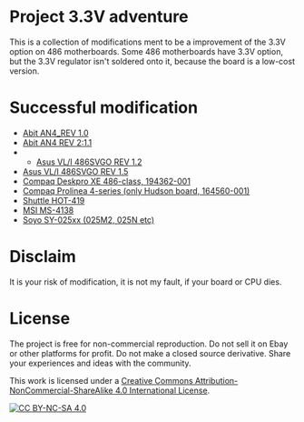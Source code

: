 # Project  3.3V adventure 

This is a collection of modifications ment to be a improvement of the 3.3V option on 486 motherboards. Some 486 motherboards have 3.3V option, but the 3.3V regulator isn't soldered onto it, because the board is a low-cost version.




# Successful modification
- [Abit AN4_REV 1.0](https://github.com/matt1187/3.3V-adventure/blob/main/Abit_AN4/readme.md)
- [Abit AN4 REV 2:1.1](https://github.com/matt1187/3.3V-adventure/blob/main/Abit_AN4/readme_rev2_1_1.md)
- - [Asus VL/I 486SVGO REV 1.2](https://github.com/matt1187/3.3V-adventure/blob/main/asus_SVGO12/readme.md)
- [Asus VL/I 486SVGO REV 1.5](https://github.com/matt1187/3.3V-adventure/blob/main/asus_SVGO/readme.md)
- [Compaq Deskpro XE 486-class, 194362-001](https://github.com/matt1187/3.3V-adventure/blob/main/compaq_XE_486/readme.md)
- [Compaq Prolinea 4-series (only Hudson board, 164560-001)](https://github.com/matt1187/3.3V-adventure/blob/main/compaq_hudson/readme.md)
- [Shuttle HOT-419](https://github.com/matt1187/3.3V-adventure/blob/main/HOT419/readme.md)
- [MSI MS-4138](https://github.com/matt1187/3.3V-adventure/blob/main/MS4138/readme.md)
- [Soyo SY-025xx (025M2, 025N etc) ](https://github.com/matt1187/3.3V-adventure/blob/main/Soyo_SY-025x2/readme.md)

  
# Disclaim
It is your risk of modification, it is not my fault, if your board or CPU dies.


# License
The project is free for non-commercial reproduction. Do not sell it on Ebay or other platforms for profit. Do not make a closed source derivative. Share your experiences and ideas with the community.

This work is licensed under a [Creative Commons Attribution-NonCommercial-ShareAlike 4.0 International License][cc-by-nc-sa].

[![CC BY-NC-SA 4.0][cc-by-nc-sa-image]][cc-by-nc-sa]

[cc-by-nc-sa]: http://creativecommons.org/licenses/by-nc-sa/4.0/
[cc-by-nc-sa-image]: https://licensebuttons.net/l/by-nc-sa/4.0/88x31.png


